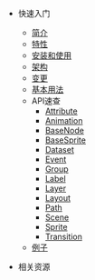 * 快速入门
  * [简介](/zh-cn/index#简介)
  * [特性](/zh-cn/index#特性)
  * [安装和使用](/zh-cn/index#安装和使用)
  * [架构](/zh-cn/index#架构)
  * [变更](/zh-cn/index#与旧版本主要差异)
  * [基本用法](/zh-cn/index#基本用法)
  * API速查
    * [Attribute](/zh-cn/api/attribute)
    * [Animation](/zh-cn/api/animation)
    * [BaseNode](/zh-cn/api/basenode)
    * [BaseSprite](/zh-cn/api/basesprite)
    * [Dataset](/zh-cn/api/dataset)
    * [Event](/zh-cn/api/event)
    * [Group](/zh-cn/api/group)
    * [Label](/zh-cn/api/label)
    * [Layer](/zh-cn/api/layer)
    * [Layout](/zh-cn/api/layout)
    * [Path](/zh-cn/api/path)
    * [Scene](/zh-cn/api/scene)
    * [Sprite](/zh-cn/api/sprite)
    * [Transition](/zh-cn/api/transition)
  * [例子](/zh-cn/examples)

* 相关资源